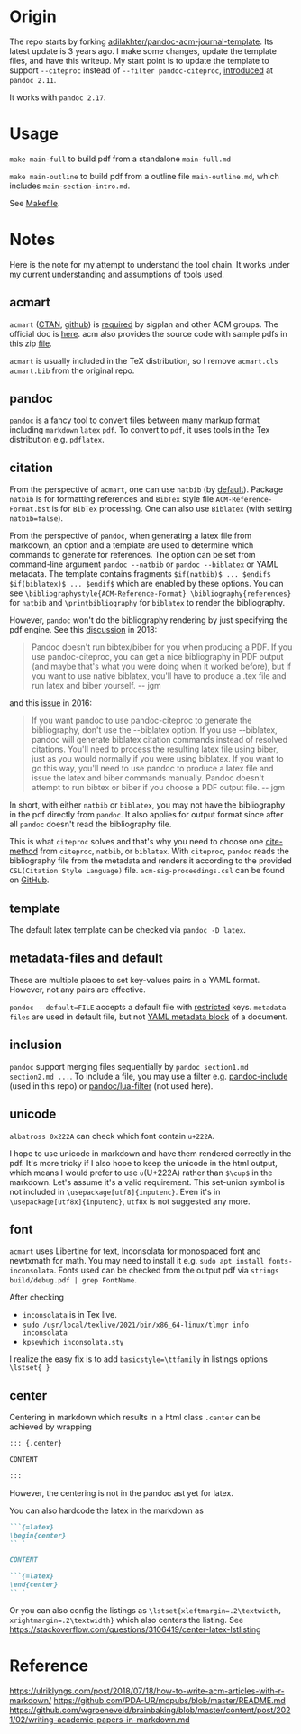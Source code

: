# Origin

The repo starts by forking [adilakhter/pandoc-acm-journal-template](https://github.com/adilakhter/pandoc-acm-journal-template). Its latest update is 3 years ago. I make some changes, update the template files, and have this writeup. My start point is to update the template to support `--citeproc` instead of `--filter pandoc-citeproc`, [introduced](https://github.com/jgm/pandoc/blob/master/changelog.md#pandoc-211-2020-10-11) at `pandoc 2.11`.

It works with `pandoc 2.17`. 

# Usage

`make main-full` to build pdf from a standalone `main-full.md`

`make main-outline` to build pdf from a outline file `main-outline.md`, which includes `main-section-intro.md`.

See [Makefile](./Makefile).

# Notes

Here is the note for my attempt to understand the tool chain. It works under my current understanding and assumptions of tools used.

## acmart

`acmart` ([CTAN](https://ctan.org/pkg/acmart?lang=en), [github](https://github.com/borisveytsman/acmart)) is [required](https://www.sigplan.org/Resources/Author/) by sigplan and other ACM groups. The official doc is [here](https://www.acm.org/binaries/content/assets/publications/consolidated-tex-template/acmart.pdf). acm also provides the source code with sample pdfs in this zip [file](https://www-acm-org.proxy1.library.jhu.edu/binaries/content/assets/publications/consolidated-tex-template/acmart-primary.zip).

`acmart` is usually included in the TeX distribution, so I remove `acmart.cls` `acmart.bib` from the original repo.

## pandoc

[`pandoc`](https://pandoc.org/) is a fancy tool to convert files between many markup format including `markdown` `latex` `pdf`. To convert to `pdf`, it uses tools in the Tex distribution e.g. `pdflatex`.

## citation

From the perspective of `acmart`, one can use `natbib` (by [default](https://github.com/borisveytsman/acmart/blob/0fc7666839026f055eff3432eb3953c7c1a0624d/acmart.dtx?_pjax=%23js-repo-pjax-container%3Afirst-of-type%2C%20div%5Bitemtype%3D%22http%3A%2F%2Fschema.org%2FSoftwareSourceCode%22%5D%20main%3Afirst-of-type%2C%20%5Bdata-pjax-container%5D%3Afirst-of-type#L1420)). Package `natbib` is for formatting references and `BibTex` style file `ACM-Reference-Format.bst` is for `BibTex` processing. One can also use `Biblatex` (with setting `natbib=false`).

From the perspective of `pandoc`, when generating a latex file from markdown, an option and a template are used to determine which commands to generate for references. The option can be set from command-line argument `pandoc --natbib` or `pandoc --biblatex` or YAML metadata. The template contains fragments `$if(natbib)$ ... $endif$` `$if(biblatex)$ ... $endif$` which are enabled by these options. You can see `\bibliographystyle{ACM-Reference-Format} \bibliography{references}` for `natbib` and `\printbibliography` for `biblatex` to render the bibliography.

However, `pandoc` won't do the bibliography rendering by just specifying the pdf engine. See this [discussion](https://groups.google.com/g/pandoc-discuss/c/MgQ050t21W0/m/i1vgmRbLBQAJ) in 2018:

> Pandoc doesn't run bibtex/biber for you when producing
> a PDF. If you use pandoc-citeproc, you can get a nice
> bibliography in PDF output (and maybe that's what you
> were doing when it worked before), but if you want to use
> native biblatex, you'll have to produce a .tex file
> and run latex and biber yourself.
> -- jgm

and this [issue](https://github.com/jgm/pandoc/issues/2795#issuecomment-198560703) in 2016:

> If you want pandoc to use pandoc-citeproc to generate the bibliography, don't use the --biblatex option.
> If you use --biblatex, pandoc will generate biblatex citation commands instead of resolved citations. You'll need to process the resulting latex file using biber, just as you would normally if you were using biblatex. If you want to go this way, you'll need to use pandoc to produce a latex file and issue the latex and biber commands manually. Pandoc doesn't attempt to run bibtex or biber if you choose a PDF output file.
> -- jgm

In short, with either `natbib` or `biblatex`, you may not have the bibliography in the pdf directly from `pandoc`. It also applies for output format since after all `pandoc` doesn't read the bibliography file. 

This is what `citeproc` solves and that's why you need to choose one [cite-method](https://pandoc.org/MANUAL.html#citations) from `citeproc`, `natbib`, or `biblatex`. With `citeproc`, `pandoc` reads the bibliography file from the metadata and renders it according to the provided `CSL(Citation Style Language)` file. `acm-sig-proceedings.csl` can be found on [GitHub](https://github.com/citation-style-language/styles/blob/master/acm-sig-proceedings.csl).

## template

The default latex template can be checked via `pandoc -D latex`.

## metadata-files and default

These are multiple places to set key-values pairs in a YAML format. However, not any pairs are effective.

`pandoc --default=FILE` accepts a default file with [restricted](https://pandoc.org/MANUAL.html#default-files) keys. `metadata-files` are used in default file, but not [YAML metadata block](https://pandoc.org/MANUAL.html#extension-yaml_metadata_block) of a document.

## inclusion

`pandoc` support merging files sequentially by `pandoc section1.md section2.md ...`. To include a file, you may use a filter e.g. [pandoc-include](https://github.com/DCsunset/pandoc-include) (used in this repo) or [pandoc/lua-filter](https://github.com/pandoc/lua-filters/blob/master/include-files/README.md) (not used here).

## unicode

`albatross 0x222A` can check which font contain `u+222A`.

I hope to use unicode in markdown and have them rendered correctly in the pdf. It's more tricky if I also hope to keep the unicode in the html output, which means I would prefer to use `∪`(U+222A) rather than `$\cup$` in the markdown. Let's assume it's a valid requirement. This set-union symbol is not included in `\usepackage[utf8]{inputenc}`. Even it's in `\usepackage[utf8x]{inputenc}`, `utf8x` is not suggested any more.

## font

`acmart` uses Libertine for text, Inconsolata for monospaced font and newtxmath for math. You may need to install it e.g. `sudo apt install fonts-inconsolata`. Fonts used can be checked from the output pdf via `strings build/debug.pdf | grep FontName`.

After checking
- `inconsolata` is in Tex live.
- `sudo /usr/local/texlive/2021/bin/x86_64-linux/tlmgr info inconsolata`
- `kpsewhich inconsolata.sty`

I realize the easy fix is to add `basicstyle=\ttfamily` in listings options `\lstset{ }`

## center

Centering in markdown which results in a html class `.center` can be achieved by wrapping 

```markdown
::: {.center} 

CONTENT

:::
```

However, the centering is not in the pandoc ast yet for latex.

You can also hardcode the latex in the markdown as

```markdown
```{=latex}
\begin{center}
`` `

CONTENT

```{=latex}
\end{center}
`` `

```

Or you can also config the listings as `\lstset{xleftmargin=.2\textwidth, xrightmargin=.2\textwidth}` which also centers the listing. See https://stackoverflow.com/questions/3106419/center-latex-lstlisting

# Reference

https://ulriklyngs.com/post/2018/07/18/how-to-write-acm-articles-with-r-markdown/
https://github.com/PDA-UR/mdpubs/blob/master/README.md
https://github.com/wgroeneveld/brainbaking/blob/master/content/post/2021/02/writing-academic-papers-in-markdown.md